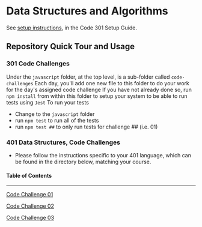 # Data Structures and Algorithms
See [setup instructions](https://codefellows.github.io/setup-guide/code-301/3-code-challenges), in the Code 301 Setup Guide.
## Repository Quick Tour and Usage
### 301 Code Challenges
Under the `javascript` folder, at the top level, is a sub-folder called `code-challenges`
Each day, you'll add one new file to this folder to do your work for the day's assigned code challenge
If you have not already done so, run `npm install` from within this folder to setup your system to be able to run tests using `Jest`
To run your tests
- Change to the `javascript` folder
- run `npm test` to run all of the tests
- run `npm test ##` to only run tests for challenge ## (i.e. 01)
### 401 Data Structures, Code Challenges

- Please follow the instructions specific to your 401 language, which can be found in the directory below, matching your course.

#### Table of Contents

***

[Code Challenge 01](./java/401-cc01/README.md)

[Code Challenge 02](./java/401-cc02/README.md)

[Code Challenge 03](./java/401-cc03/README.md)
